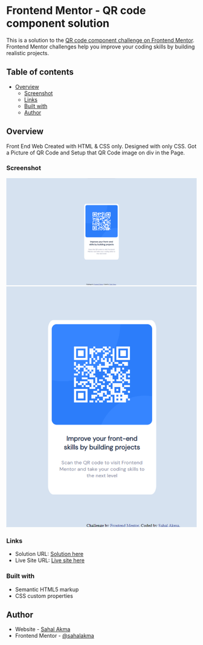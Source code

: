 # Frontend Mentor - QR code component solution

This is a solution to the [QR code component challenge on Frontend Mentor](https://www.frontendmentor.io/challenges/qr-code-component-iux_sIO_H). Frontend Mentor challenges help you improve your coding skills by building realistic projects. 

## Table of contents

- [Overview](#overview)
  - [Screenshot](#screenshot)
  - [Links](#links)
  - [Built with](#built-with)
  - [Author](#author)

## Overview

  Front End Web Created with HTML & CSS only. Designed with only CSS.
  Got a Picture of QR Code and Setup that QR Code image on div in the Page.

### Screenshot

![Design for Desktop](./images/screenshot-1.png)
![DEsign for Mobile](./images/screenshot-2.png)


### Links

- Solution URL: [Solution here](https://github.com/sahalakma/qr-code-component)
- Live Site URL: [Live site here](https://sahalakma.github.io/qr-code-component/)

### Built with

- Semantic HTML5 markup
- CSS custom properties

## Author

- Website - [Sahal Akma](https://sahalakma.github.io/portfolio/)
- Frontend Mentor - [@sahalakma](https://www.frontendmentor.io/profile/sahalakma)


